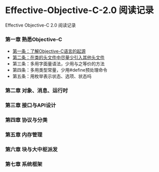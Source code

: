# Effective-Objective-C-2.0 阅读记录
Effective Objective-C 2.0 阅读记录

### 第一章 熟悉Objective-C
* [第一条：了解Objective-C语言的起源](./第一条：了解objective-c语言的起源.md)
* [第二条：在类的头文件中尽量少引入其他头文件](./第二条：在类的头文件中尽量少引入其他头文件.md)
* 第三条：多用字面量语法，少用与之等价的方法
* 第四条：多用类型常量，少用#define预处理命令
* 第五条：用枚举表示状态、选项、状态吗

### 第二章 对象、消息、运行时

### 第三章 接口与API设计

### 第四章 协议与分类

### 第五章 内存管理

### 第六章 块与大中枢派发

### 第七章 系统框架